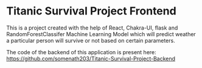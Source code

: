 # Titanic Survival Project Frontend

This is a project created with the help of React, Chakra-UI, flask and RandomForestClassifer Machine Learning Model which will predict weather a particular person will survive or not based on certain parameters.

The code of the backend of this application is present here: https://github.com/somenath203/Titanic-Survival-Project-Backend



